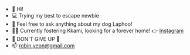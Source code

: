 - 👋  Hi!
- 💻  Trying my best to escape newbie
- 🐶  Feel free to ask anything about my dog Laphoo!
- 🐕‍🦺  Currently fostering Kkami, looking for a forever home! 👉 [Instagram](https://www.instagram.com/kkamimon/)
- 🌊  DON'T GIVE UP 🌊
- 📫  robin.yeon@gmail.com

<!---
robinyeon/robinyeon is a ✨ special ✨ repository because its `README.md` (this file) appears on your GitHub profile.
You can click the Preview link to take a look at your changes.
--->

